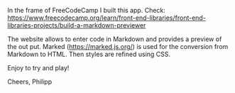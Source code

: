 In the frame of FreeCodeCamp I built this app. Check: https://www.freecodecamp.org/learn/front-end-libraries/front-end-libraries-projects/build-a-markdown-previewer

The website allows to enter code in Markdown and provides a preview of the out put. Marked (https://marked.js.org/) is used for the conversion from Markdown to HTML. Then styles are refined using CSS.

Enjoy to try and play!

Cheers, Philipp
